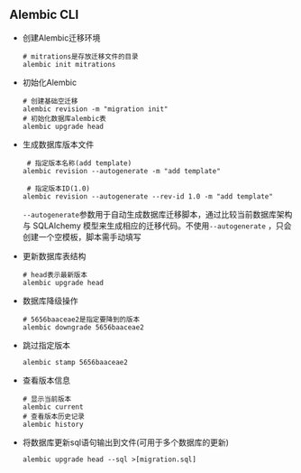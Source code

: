 ## Alembic CLI

- 创建Alembic迁移环境

  ```shell
  # mitrations是存放迁移文件的目录
  alembic init mitrations
  ```

- 初始化Alembic

  ```shell
  # 创建基础空迁移
  alembic revision -m "migration init"
  # 初始化数据库alembic表
  alembic upgrade head
  ```

- 生成数据库版本文件

  ```shell
   # 指定版本名称(add template)
  alembic revision --autogenerate -m "add template"
  
   # 指定版本ID(1.0)
  alembic revision --autogenerate --rev-id 1.0 -m "add template"
  ```
  `--autogenerate`参数用于自动生成数据库迁移脚本，通过比较当前数据库架构与 SQLAlchemy 模型来生成相应的迁移代码。不使用`--autogenerate` ，只会创建一个空模板，脚本需手动填写


- 更新数据库表结构

  ```shell
  # head表示最新版本
  alembic upgrade head
  ```

- 数据库降级操作

  ```shell
  # 5656baaceae2是指定要降到的版本
  alembic downgrade 5656baaceae2
  ```

- 跳过指定版本

  ```shell
  alembic stamp 5656baaceae2
  ```

- 查看版本信息

  ```shell
  # 显示当前版本
  alembic current
  # 查看版本历史记录
  alembic history
  ```

- 将数据库更新sql语句输出到文件(可用于多个数据库的更新)

  ```shell
  alembic upgrade head --sql >[migration.sql]
  ```
